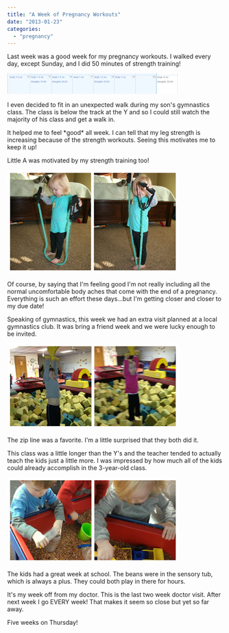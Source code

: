```yaml
---
title: "A Week of Pregnancy Workouts"
date: "2013-01-23"
categories: 
  - "pregnancy"
---
```


Last week was a good week for my pregnancy workouts. I walked every day, except Sunday, and I did 50 minutes of strength training!   

[![](images/weeklyworkout2.PNG)](http://4.bp.blogspot.com/-fKGqjRWfc94/UP2om1GW6qI/AAAAAAAAB4I/BsspUF_wZHM/s1600/weeklyworkout2.PNG)

I even decided to fit in an unexpected walk during my son's gymnastics class. The class is below the track at the Y and so I could still watch the majority of his class and get a walk in.   
  
It helped me to feel \*good\* all week. I can tell that my leg strength is increasing because of the strength workouts. Seeing this motivates me to keep it up!  
  
Little A was motivated by my strength training too!  

[![](images/Aresistanceband.jpg)](http://amotherspace.net/wp-content/uploads/2013/01/Aresistanceband1.jpg)

Of course, by saying that I'm feeling good I'm not really including all the normal uncomfortable body aches that come with the end of a pregnancy. Everything is such an effort these days...but I'm getting closer and closer to my due date!  
  
Speaking of gymnastics, this week we had an extra visit planned at a local gymnastics club. It was bring a friend week and we were lucky enough to be invited.   

[![](images/zipline.jpg)](http://amotherspace.net/wp-content/uploads/2013/01/zipline1.jpg)

The zip line was a favorite. I'm a little surprised that they both did it.   
  
This class was a little longer than the Y's and the teacher tended to actually teach the kids just a little more. I was impressed by how much all of the kids could already accomplish in the 3-year-old class.   

[![](images/schoolbeans.jpg)](http://amotherspace.net/wp-content/uploads/2013/01/schoolbeans1.jpg)

The kids had a great week at school. The beans were in the sensory tub, which is always a plus. They could both play in there for hours.  
  
It's my week off from my doctor. This is the last two week doctor visit. After next week I go EVERY week! That makes it seem so close but yet so far away.   
  
Five weeks on Thursday!

